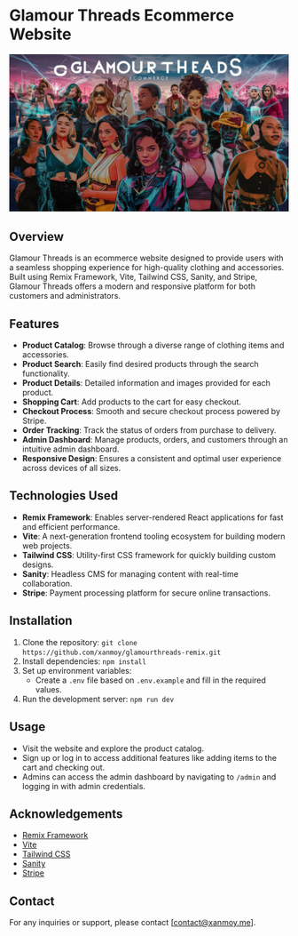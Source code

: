 # Glamour Threads Ecommerce Website
![Glamour Threads](https://raw.githubusercontent.com/xanmoy/glamourthreads-remix/main/public/a-cinematic-and-captivating-cover-image-for-the-gl-6dRV1ia6TYOqCxPzxAltVA-naJbcYYkTIaTvmFxsLZuMg-.jpeg)
## Overview
Glamour Threads is an ecommerce website designed to provide users with a seamless shopping experience for high-quality clothing and accessories. Built using Remix Framework, Vite, Tailwind CSS, Sanity, and Stripe, Glamour Threads offers a modern and responsive platform for both customers and administrators.

## Features
- **Product Catalog**: Browse through a diverse range of clothing items and accessories.
- **Product Search**: Easily find desired products through the search functionality.
- **Product Details**: Detailed information and images provided for each product.
- **Shopping Cart**: Add products to the cart for easy checkout.
- **Checkout Process**: Smooth and secure checkout process powered by Stripe.
- **Order Tracking**: Track the status of orders from purchase to delivery.
- **Admin Dashboard**: Manage products, orders, and customers through an intuitive admin dashboard.
- **Responsive Design**: Ensures a consistent and optimal user experience across devices of all sizes.

## Technologies Used
- **Remix Framework**: Enables server-rendered React applications for fast and efficient performance.
- **Vite**: A next-generation frontend tooling ecosystem for building modern web projects.
- **Tailwind CSS**: Utility-first CSS framework for quickly building custom designs.
- **Sanity**: Headless CMS for managing content with real-time collaboration.
- **Stripe**: Payment processing platform for secure online transactions.

## Installation
1. Clone the repository: `git clone https://github.com/xanmoy/glamourthreads-remix.git`
2. Install dependencies: `npm install`
3. Set up environment variables:
   - Create a `.env` file based on `.env.example` and fill in the required values.
4. Run the development server: `npm run dev`

## Usage
- Visit the website and explore the product catalog.
- Sign up or log in to access additional features like adding items to the cart and checking out.
- Admins can access the admin dashboard by navigating to `/admin` and logging in with admin credentials.


## Acknowledgements
- [Remix Framework](https://remix.run/)
- [Vite](https://vitejs.dev/)
- [Tailwind CSS](https://tailwindcss.com/)
- [Sanity](https://www.sanity.io/)
- [Stripe](https://stripe.com/)

## Contact
For any inquiries or support, please contact [contact@xanmoy.me].
